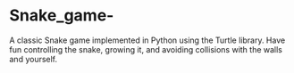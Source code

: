 # Snake_game-
A classic Snake game implemented in Python using the Turtle library. Have fun controlling the snake, growing it, and avoiding collisions with the walls and yourself.
